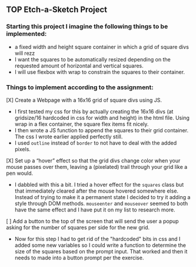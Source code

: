 ## **TOP Etch-a-Sketch Project**

### **Starting this project I imagine the following things to be implemented:**

- a fixed width and height square container in which a grid of square divs will rezz
- I want the squares to be automatically resized depending on the requested amount of horizontal and vertical squares.
- I will use flexbox with wrap to constrain the squares to their container.

### **Things to implement according to the assignment:**

[X] Create a Webpage with a 16x16 grid of square divs using JS.
- I first tested my css for this by actually creating the 16x16 divs (at gridsize/16 hardcoded in css for width and height) in the html file. Using wrap in a flex container, the square flex items fit nicely.
- I then wrote a JS function to append the squares to their grid container. The css I wrote earlier applied perfectly still.
- I used `outline` instead of `border` to not have to deal with the added pixels.

[X] Set up a “hover” effect so that the grid divs change color when your mouse passes over them, leaving a (pixelated) trail through your grid like a pen would.
- I dabbled with this a bit. I tried a hover effect for the `squares` class but that immediately cleared after the mouse hovered somewhere else. Instead of trying to make it a permanent state I decided to try it adding a style through DOM methods. `mouseenter` and `mouseover` seemed to both have the same effect and I have put it on my list to research more.

[ ] Add a button to the top of the screen that will send the user a popup asking for the number of squares per side for the new grid. 
- Now for this step I had to get rid of the "hardcoded" bits in css and I added some new variables so I could write a function to determine the size of the squares based on the prompt input. That worked and then it needs to made into a button prompt per the exercise. 




